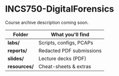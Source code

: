 ﻿# INCS750-DigitalForensics
Course archive  description coming soon.

| Folder       | What you'll find              |
|--------------|------------------------------|
| **labs/**    | Scripts, configs, PCAPs       |
| **reports/** | Redacted PDF submissions      |
| **slides/**  | Lecture decks (PDF)           |
| **resources/** | Cheat-sheets & extras       |
